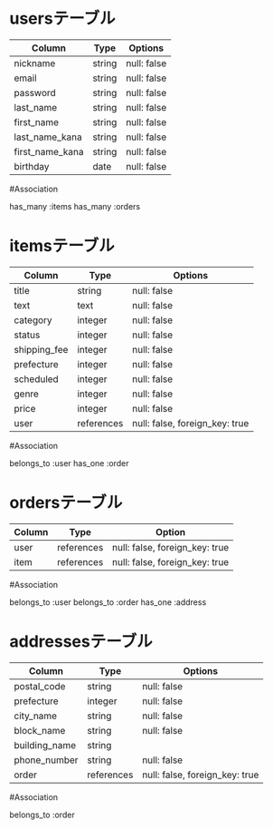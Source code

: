 

# usersテーブル

| Column          | Type   | Options     |
| --------------- | ------ | ----------- |
| nickname        | string | null: false |
| email           | string | null: false |
| password        | string | null: false |
| last_name       | string | null: false |
| first_name      | string | null: false |
| last_name_kana  | string | null: false |
| first_name_kana | string | null: false |
| birthday        | date   | null: false |

#Association

has_many :items
has_many :orders

# itemsテーブル

| Column       | Type       | Options                        |
| ------------ | ---------- | ------------------------------ |
| title        | string     | null: false                    |
| text         | text       | null: false                    |
| category     | integer    | null: false                    |
| status       | integer    | null: false                    |
| shipping_fee | integer    | null: false                    |
| prefecture   | integer    | null: false                    |
| scheduled    | integer    | null: false                    |
| genre        | integer    | null: false                    |
| price        | integer    | null: false                    |
| user         | references | null: false, foreign_key: true |

#Association

belongs_to :user
has_one :order

# ordersテーブル

| Column | Type       | Option                         |
| ------ | ---------- | ------------------------------ |
| user   | references | null: false, foreign_key: true |
| item   | references | null: false, foreign_key: true |

#Association

belongs_to :user
belongs_to :order
has_one :address

# addressesテーブル

| Column        | Type       | Options                        |
| ------------- | ---------- | ------------------------------ |
| postal_code   | string     | null: false                    |
| prefecture    | integer    | null: false                    |
| city_name     | string     | null: false                    |
| block_name    | string     | null: false                    |
| building_name | string     |                                |
| phone_number  | string     | null: false                    |
| order         | references | null: false, foreign_key: true |

#Association

belongs_to :order
